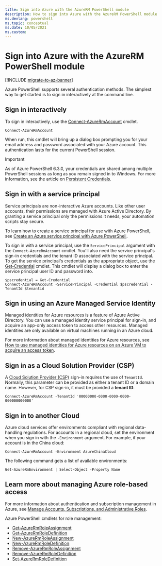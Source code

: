 ```yaml
---
title: Sign into Azure with the AzureRM PowerShell module
description: How to sign into Azure with the AzureRM PowerShell module as a user, service principal, or with managed identities for Azure resources.
ms.devlang: powershell
ms.topic: conceptual
ms.date: 10/05/2021
ms.custom:
---
```

# Sign into Azure with the AzureRM PowerShell module

[!INCLUDE [migrate-to-az-banner](../../includes/migrate-to-az-banner.md)]

Azure PowerShell supports several authentication methods. The simplest way to get started is to sign
in interactively at the command line.

## Sign in interactively

To sign in interactively, use the
[Connect-AzureRmAccount](/powershell/module/azurerm.profile/connect-azurermaccount) cmdlet.

```azurepowershell-interactive
Connect-AzureRmAccount
```

When run, this cmdlet will bring up a dialog box prompting you for your email address and password
associated with your Azure account. This authentication lasts for the current PowerShell session.

> [!IMPORTANT]
> As of Azure PowerShell 6.3.0, your credentials are shared among multiple PowerShell sessions as
> long as you remain signed in to Windows. For more information, see the article on
> [Persistent Credentials](context-persistence.md).

## Sign in with a service principal

Service principals are non-interactive Azure accounts. Like other user accounts, their permissions
are managed with Azure Active Directory. By granting a service principal only the permissions it
needs, your automation scripts stay secure.

To learn how to create a service principal for use with Azure PowerShell, see
[Create an Azure service principal with Azure PowerShell](create-azure-service-principal-azureps.md).

To sign in with a service principal, use the `ServicePrincipal` argument with the
`Connect-AzureRmAccount` cmdlet. You'll also need the service principal's sign-in credentials and
the tenant ID associated with the service principal. To get the service principal's credentials as
the appropriate object, use the
[Get-Credential](/powershell/module/microsoft.powershell.security/get-credential) cmdlet. This
cmdlet will display a dialog box to enter the service principal user ID and password into.

```azurepowershell
$pscredential = Get-Credential
Connect-AzureRmAccount -ServicePrincipal -Credential $pscredential -TenantId $tenantid
```

## Sign in using an Azure Managed Service Identity

Managed identities for Azure resources is a feature of Azure Active Directory. You can use a managed
identity service principal for sign-in, and acquire an app-only access token to access other
resources. Managed identities are only available on virtual machines running in an Azure cloud.

For more information about managed identities for Azure resources, see
[How to use managed identities for Azure resources on an Azure VM to acquire an access token](/azure/active-directory/managed-identities-azure-resources/how-to-use-vm-token).

## Sign in as a Cloud Solution Provider (CSP)

A [Cloud Solution Provider (CSP)](https://azure.microsoft.com/offers/ms-azr-0145p/) sign-in requires
the use of `TenantId`. Normally, this parameter can be provided as either a tenant ID or a domain
name. However, for CSP sign-in, it must be provided a **tenant ID**.

```azurepowershell
Connect-AzureRmAccount -TenantId '00000000-0000-0000-0000-000000000000'
```

## Sign in to another Cloud

Azure cloud services offer environments compliant with regional data-handling regulations. For
accounts in a regional cloud, set the environment when you sign in with the `-Environment` argument.
For example, if your account is in the China cloud:

```azurepowershell
Connect-AzureRmAccount -Environment AzureChinaCloud
```

The following command gets a list of available environments:

```azurepowershell
Get-AzureRmEnvironment | Select-Object -Property Name
```

## Learn more about managing Azure role-based access

For more information about authentication and subscription management in Azure, see
[Manage Accounts, Subscriptions, and Administrative Roles](/azure/active-directory/role-based-access-control-configure).

Azure PowerShell cmdlets for role management:

* [Get-AzureRmRoleAssignment](/powershell/module/AzureRM.Resources/Get-AzureRmRoleAssignment)
* [Get-AzureRmRoleDefinition](/powershell/module/AzureRM.Resources/Get-AzureRmRoleDefinition)
* [New-AzureRmRoleAssignment](/powershell/module/AzureRM.Resources/New-AzureRmRoleAssignment)
* [New-AzureRmRoleDefinition](/powershell/module/AzureRM.Resources/New-AzureRmRoleDefinition)
* [Remove-AzureRmRoleAssignment](/powershell/module/AzureRM.Resources/Remove-AzureRmRoleAssignment)
* [Remove-AzureRmRoleDefinition](/powershell/module/AzureRM.Resources/Remove-AzureRmRoleDefinition)
* [Set-AzureRmRoleDefinition](/powershell/module/AzureRM.Resources/Set-AzureRmRoleDefinition)

